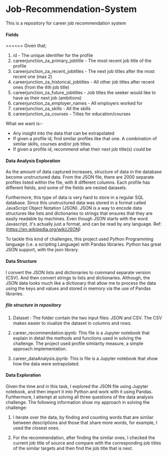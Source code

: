 # Job-Recommendation-System

This is a repository for career job recommendation system

#### Fields
======
Given that;

1. id - The unique identifier for the profile
2. careerjunction_za_primary_jobtitle - The most recent job title of the profile
3. careerjunction_za_recent_jobtitles - The next job titles after the most recent one (max 2)
4. careerjunction_za_historical_jobtitles - All other job titles after recent ones (from the 4th job title)
5. careerjunction_za_future_jobtitles - Job titles the seeker would like to have as their next job (ambitions)
6. careerjunction_za_employer_names - All employers worked for
7. careerjunction_za_skills - All the skills
8. careerjunction_za_courses - Titles for education/courses
 
What we want is:-

- Any insight into the data that can be extrapolated
- If given a profile id, find similar profiles like that one. A combination of similar skills, courses and/or job titles.
- If given a profile id, recommend what their next job title(s) could be

#### Data Analysis Exploration

As the amount of data captured increases, structure of data in the database become unstructured data. From the JSON file, there are 2000 separate profiles listed within the file, with 8 different columns. Each profile has different fields, and some of the fields are nested datasets. 

Furthermore, this type of data is very hard to store in a regular SQL database. Since this unstructured data was stored in a format called JavaScript Object Notation (JSON). JSON is a way to encode data structures like lists and dictionaries to strings that ensures that they are easily readable by machines. Even though JSON starts with the word Javascript, 
it's actually just a format, and can be read by any language. Ref: (https://en.wikipedia.org/wiki/JSON)

To tackle this kind of challenges, this project used Python Programming language (i.e. a scripting Language) with Pandas libraries. Python has great JSON support, with the json library. 

#### Data Structure

I convert the JSON lists and dictionaries to command separate version (CSV). And then convert strings to lists and dictionaries. Although, the JSON data looks much like a dictionary that allow me to process the data using the keys and values and stored in memory via the use of Pandas libraries. 

##### file structure in repository

1. Dataset : The folder contain the two input files: JSON and CSV. The CSV makes easier to viualize the dataset in columns and rows.

2. career_recommendation.ipynb: This file is a Jupyter notebook that explain in detail the methods and functions used in solving the challenge. The project used profile similarity measure, a simple approach implementation.

3. career_dataAnalysis.ipynb: This is file is a Jupyter notebook that show how the data were extrapolated.

#### Data Exploration

Given the time and in this task, I explored the JSON file using Jupyter notebook, and then import it into Python and work with it using Pandas. Furthermore, I attempt at solving all three questions of the data analysis challenge. The following information show my approach in solving the challenge:

1. I iterate over the data, by finding and counting words that are similar between descriptions and those that share more words, for example, I used the closest ones.

2. For the recommendation, after finding the similar ones, I checked the current job title of source and compare with the corresponding job titles of the similar targets and then find the job title that is next.
